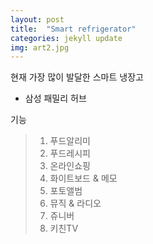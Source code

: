 ```yaml
---
layout: post
title:  "Smart refrigerator"
categories: jekyll update
img: art2.jpg
---
```

현재 가장 많이 발달한 스마트 냉장고   
* 삼성 패밀리 허브   

기능  
>1. 푸드알리미   
>2. 푸드레시피   
>3. 온라인쇼핑   
>4. 화이트보드 & 메모   
>5. 포토앨범   
>6. 뮤직 & 라디오   
>7. 쥬니버   
>8. 키친TV   
